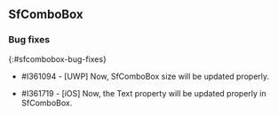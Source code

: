 ## SfComboBox

### Bug fixes
{:#sfcombobox-bug-fixes}

* \#I361094 - [UWP] Now, SfComboBox size will be updated properly.

* \#I361719 - [iOS] Now, the Text property will be updated properly in SfComboBox.